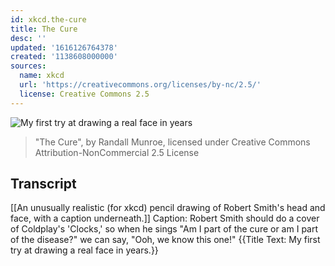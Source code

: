 ```yaml
---
id: xkcd.the-cure
title: The Cure
desc: ''
updated: '1616126764378'
created: '1138608000000'
sources:
  name: xkcd
  url: 'https://creativecommons.org/licenses/by-nc/2.5/'
  license: Creative Commons 2.5
---
```

![My first try at drawing a real face in years](https://imgs.xkcd.com/comics/the_cure.jpg)
> "The Cure", by Randall Munroe, licensed under Creative Commons Attribution-NonCommercial 2.5 License

## Transcript
[[An unusually realistic (for xkcd) pencil drawing of Robert Smith's head and face, with a caption underneath.]]
Caption: Robert Smith should do a cover of Coldplay's 'Clocks,' so when he sings "Am I part of the cure 
 or am I part of the disease?" we can say, "Ooh, we know this one!"
{{Title Text: My first try at drawing a real face in years.}}
